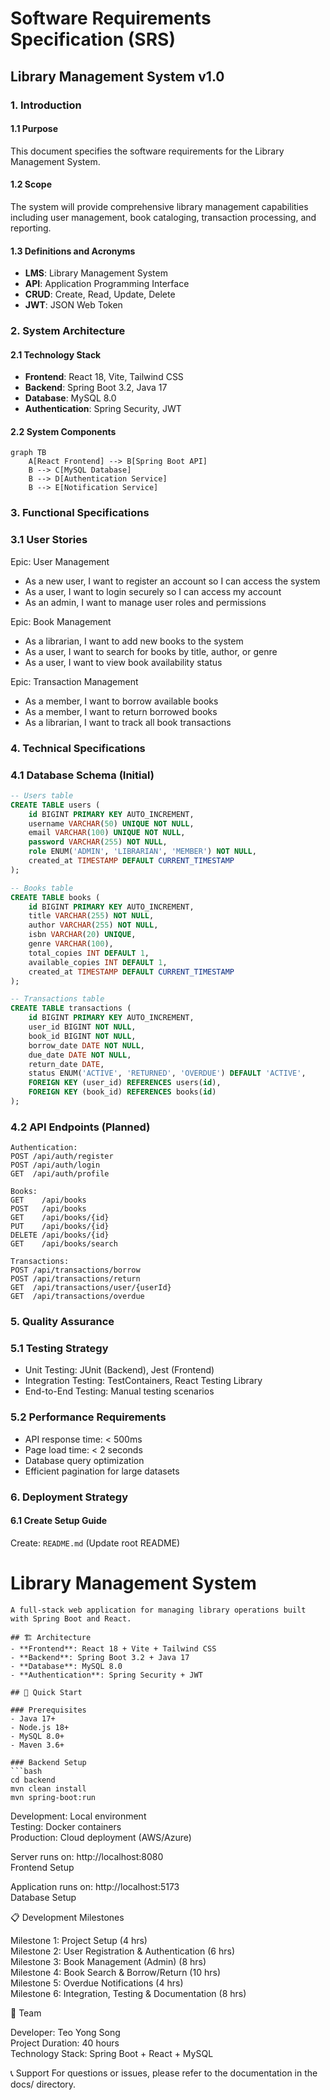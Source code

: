 # Software Requirements Specification (SRS)
## Library Management System v1.0

### 1. Introduction
#### 1.1 Purpose
This document specifies the software requirements for the Library Management System.

#### 1.2 Scope
The system will provide comprehensive library management capabilities including user management, book cataloging, transaction processing, and reporting.

#### 1.3 Definitions and Acronyms
- **LMS**: Library Management System
- **API**: Application Programming Interface
- **CRUD**: Create, Read, Update, Delete
- **JWT**: JSON Web Token

### 2. System Architecture
#### 2.1 Technology Stack
- **Frontend**: React 18, Vite, Tailwind CSS
- **Backend**: Spring Boot 3.2, Java 17
- **Database**: MySQL 8.0
- **Authentication**: Spring Security, JWT

#### 2.2 System Components
```mermaid
graph TB
    A[React Frontend] --> B[Spring Boot API]
    B --> C[MySQL Database]
    B --> D[Authentication Service]
    B --> E[Notification Service]
```

### 3. Functional Specifications
### 3.1 User Stories

Epic: User Management

- As a new user, I want to register an account so I can access the system  
- As a user, I want to login securely so I can access my account  
- As an admin, I want to manage user roles and permissions  


Epic: Book Management

- As a librarian, I want to add new books to the system
- As a user, I want to search for books by title, author, or genre
- As a user, I want to view book availability status

Epic: Transaction Management

- As a member, I want to borrow available books
- As a member, I want to return borrowed books
- As a librarian, I want to track all book transactions

### 4. Technical Specifications
### 4.1 Database Schema (Initial)
```sql
-- Users table
CREATE TABLE users (
    id BIGINT PRIMARY KEY AUTO_INCREMENT,
    username VARCHAR(50) UNIQUE NOT NULL,
    email VARCHAR(100) UNIQUE NOT NULL,
    password VARCHAR(255) NOT NULL,
    role ENUM('ADMIN', 'LIBRARIAN', 'MEMBER') NOT NULL,
    created_at TIMESTAMP DEFAULT CURRENT_TIMESTAMP
);

-- Books table
CREATE TABLE books (
    id BIGINT PRIMARY KEY AUTO_INCREMENT,
    title VARCHAR(255) NOT NULL,
    author VARCHAR(255) NOT NULL,
    isbn VARCHAR(20) UNIQUE,
    genre VARCHAR(100),
    total_copies INT DEFAULT 1,
    available_copies INT DEFAULT 1,
    created_at TIMESTAMP DEFAULT CURRENT_TIMESTAMP
);

-- Transactions table
CREATE TABLE transactions (
    id BIGINT PRIMARY KEY AUTO_INCREMENT,
    user_id BIGINT NOT NULL,
    book_id BIGINT NOT NULL,
    borrow_date DATE NOT NULL,
    due_date DATE NOT NULL,
    return_date DATE,
    status ENUM('ACTIVE', 'RETURNED', 'OVERDUE') DEFAULT 'ACTIVE',
    FOREIGN KEY (user_id) REFERENCES users(id),
    FOREIGN KEY (book_id) REFERENCES books(id)
);
```
### 4.2 API Endpoints (Planned)
```
Authentication:
POST /api/auth/register
POST /api/auth/login
GET  /api/auth/profile

Books:
GET    /api/books
POST   /api/books
GET    /api/books/{id}
PUT    /api/books/{id}
DELETE /api/books/{id}
GET    /api/books/search

Transactions:
POST /api/transactions/borrow
POST /api/transactions/return
GET  /api/transactions/user/{userId}
GET  /api/transactions/overdue
```
### 5. Quality Assurance
### 5.1 Testing Strategy

- Unit Testing: JUnit (Backend), Jest (Frontend)  
- Integration Testing: TestContainers, React Testing Library  
- End-to-End Testing: Manual testing scenarios  

### 5.2 Performance Requirements

- API response time: < 500ms  
- Page load time: < 2 seconds  
- Database query optimization  
- Efficient pagination for large datasets  

### 6. Deployment Strategy
#### 6.1 Create Setup Guide
Create: `README.md` (Update root README)

# Library Management System
```
A full-stack web application for managing library operations built with Spring Boot and React.

## 🏗️ Architecture
- **Frontend**: React 18 + Vite + Tailwind CSS
- **Backend**: Spring Boot 3.2 + Java 17
- **Database**: MySQL 8.0
- **Authentication**: Spring Security + JWT

## 🚀 Quick Start

### Prerequisites
- Java 17+
- Node.js 18+
- MySQL 8.0+
- Maven 3.6+

### Backend Setup
```bash
cd backend
mvn clean install
mvn spring-boot:run
```
Development: Local environment  
Testing: Docker containers  
Production: Cloud deployment (AWS/Azure)  

Server runs on: http://localhost:8080  
Frontend Setup

Application runs on: http://localhost:5173  
Database Setup

📋 Development Milestones

 Milestone 1: Project Setup (4 hrs)  
 Milestone 2: User Registration & Authentication (6 hrs)  
 Milestone 3: Book Management (Admin) (8 hrs)  
 Milestone 4: Book Search & Borrow/Return (10 hrs)  
 Milestone 5: Overdue Notifications (4 hrs)  
 Milestone 6: Integration, Testing & Documentation (8 hrs)  

👥 Team

Developer: Teo Yong Song  
Project Duration: 40 hours  
Technology Stack: Spring Boot + React + MySQL  

📞 Support
For questions or issues, please refer to the documentation in the docs/ directory.
